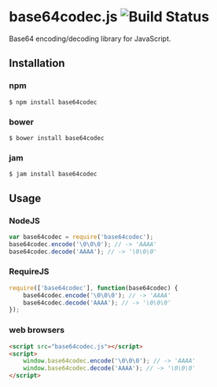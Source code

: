 # base64codec.js ![Build Status](https://api.travis-ci.org/chick307/base64codec.png)

Base64 encoding/decoding library for JavaScript.

## Installation

### npm

```shell
$ npm install base64codec
```

### bower

```shell
$ bower install base64codec
```

### jam

```shell
$ jam install base64codec
```

## Usage

### NodeJS

```javascript
var base64codec = require('base64codec');
base64codec.encode('\0\0\0'); // -> 'AAAA'
base64codec.decode('AAAA'); // -> '\0\0\0'
```

### RequireJS

```javascript
require(['base64codec'], function(base64codec) {
	base64codec.encode('\0\0\0'); // -> 'AAAA'
	base64codec.decode('AAAA'); // -> '\0\0\0'
});
```

### web browsers

```html
<script src="base64codec.js"></script>
<script>
	window.base64codec.encode('\0\0\0'); // -> 'AAAA'
	window.base64codec.decode('AAAA'); // -> '\0\0\0'
</script>
```
